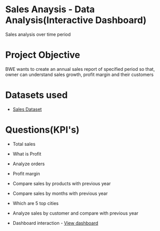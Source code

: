 # Sales Anaysis - Data Analysis(Interactive Dashboard)
Sales analysis over time period
# Project Objective
BWE wants to create an annual sales report of specified period so that, owner can understand sales growth, profit margin and their customers
# Datasets used 
- <a href="https://github.com/Vijayalaxmi410/Sales/blob/main/Sales%20Analysis%20Report.xlsx">Sales Dataset</a>
# Questions(KPI's)
- Total sales
- What is Profit
- Analyze orders
- Profit margin
- Compare sales by products with previous year
- Compare sales by months with previous year
- Which are 5 top cities
- Analyze sales by customer and compare with previous year

- Dashboard interaction - <a href = "https://github.com/Vijayalaxmi410/Sales/blob/main/Screenshot%20(12).png">View dashboard</a>

